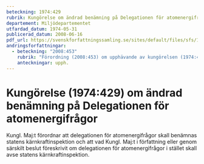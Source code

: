```yaml
---
beteckning: 1974:429
rubrik: Kungörelse om ändrad benämning på Delegationen för atomenergifrågor
departement: Miljödepartementet
utfardad_datum: 1974-05-31
publicerad_datum: 2008-06-16
pdf_url: https://svenskforfattningssamling.se/sites/default/files/sfs/1974-05/SFS1974-429.pdf
andringsforfattningar:
  - beteckning: "2008:453"
    rubrik: "Förordning (2008:453) om upphävande av kungörelsen (1974:429) om ändrad benämning på delegationen för atomenergifrågor"
    anteckningar: upph.
---
```


# Kungörelse (1974:429) om ändrad benämning på Delegationen för atomenergifrågor

Kungl. Maj:t förordnar att delegationen för atomenergifrågor skall benämnas statens kärnkraftinspektion och att vad Kungl. Maj:t i författning eller genom särskilt beslut föreskrivit om delegationen för atomenergifrågor i stället skall avse statens kärnkraftinspektion.